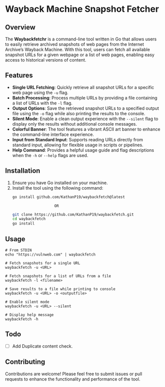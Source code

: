 # Wayback Machine Snapshot Fetcher

## Overview

The **Waybackfetchr** is a command-line tool written in Go that allows users to easily retrieve archived snapshots of web pages from the Internet Archive’s Wayback Machine. With this tool, users can fetch all available snapshot URLs for a given webpage or a list of web pages, enabling easy access to historical versions of content.

## Features

- **Single URL Fetching**: Quickly retrieve all snapshot URLs for a specific web page using the `-u` flag.
- **Batch Processing**: Process multiple URLs by providing a file containing a list of URLs with the `-l` flag.
- **Output Options**: Save the retrieved snapshot URLs to a specified output file using the `-o` flag while also printing the results to the console.
- **Silent Mode**: Enable a clean output experience with the `--silent` flag to display only the results without additional console messages.
- **Colorful Banner**: The tool features a vibrant ASCII art banner to enhance the command-line interface experience.
- **Input from Standard Input**: Supports reading URLs directly from standard input, allowing for flexible usage in scripts or pipelines.
- **Help Command**: Provides a helpful usage guide and flag descriptions when the `-h` or `--help` flags are used.

## Installation

1. Ensure you have Go installed on your machine.
2. Install the tool using the following command:
   ```bash
   go install github.com/KathanP19/waybackfetch@latest
   ```
                          OR
   ```bash
   git clone https://github.com/KathanP19/waybackfetch.git
   cd waybackfetch
   go install
   ```
   
## Usage
```
# From STDIN
echo "https://vulnweb.com" | waybackfetch

# Fetch snapshots for a single URL
waybackfetch -u <URL>

# Fetch snapshots for a list of URLs from a file
waybackfetch -l <filename>

# Save results to a file while printing to console
waybackfetch -u <URL> -o <outputfile>

# Enable silent mode
waybackfetch -u <URL> --silent

# Display help message
waybackfetch -h
```

## Todo
- [ ] Add Duplicate content check.

## Contributing
Contributions are welcome! Please feel free to submit issues or pull requests to enhance the functionality and performance of the tool.
